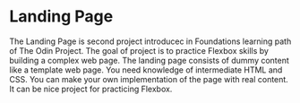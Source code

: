 # Landing Page
The Landing Page is second project introducec in Foundations learning path of The Odin Project. The goal of project is to practice Flexbox skills by building a complex web page. The landing page consists of dummy content like a template web page. You need knowledge of intermediate HTML and CSS. You can make your own implementation of the page with real content. It can be nice project for practicing Flexbox.
